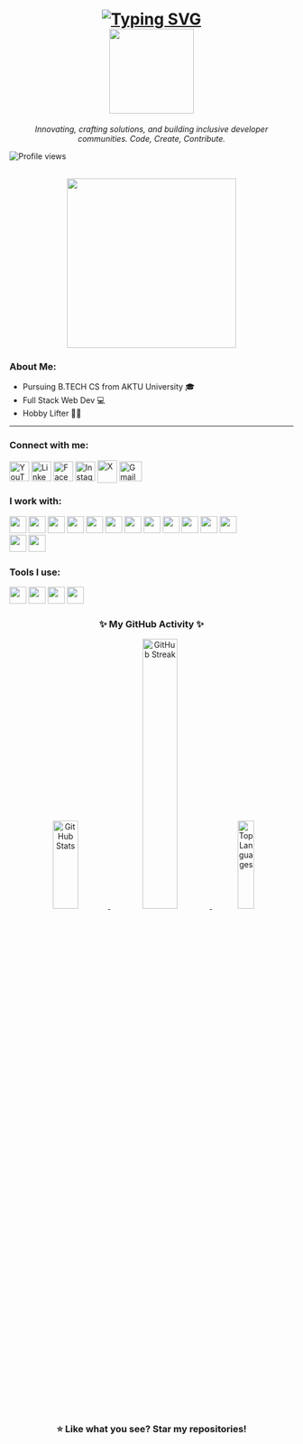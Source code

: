 <h1 align="center">
  <a href="https://github.com/thesiddemigod">
    <img src="https://readme-typing-svg.demolab.com?font=Roboto&pause=2000&color=4169E1&width=450&lines=Hello+there+.+I'm+Siddharth+!+👋🏻" alt="Typing SVG">
  </a>
  <br>
  <img src="https://c.tenor.com/3tFQxhiDqmgAAAAC/geto-hey.gif" width="150" />
</h1>

<p align="center"><i>Innovating, crafting solutions, and building inclusive developer communities. Code, Create, Contribute.</i></p>
<p align="left"><img src="https://komarev.com/ghpvc/?username=thesiddemigod&label=Profile%20views&color=0e75b6&style=flat" alt="Profile views"/></p>
<br>

<div align="center">
    <img src="https://c.tenor.com/Rft05nnPfpgAAAAM/sewa-rumah-nak-baya-bile.gif" width="300" style="max-width:100%;"/>
</div>

<h3>About Me:</h3>
<ul>
    <li>Pursuing B.TECH CS from AKTU University 🎓</li>
    <li>Full Stack Web Dev 💻</li>
    <li>Hobby Lifter 💪🏻</li>
</ul>
<hr>

<h3>Connect with me:</h3>
<p>
    <a href="https://youtube.com/@thesiddemigod" target="_blank"><img align="center" src="https://www.vectorlogo.zone/logos/youtube/youtube-icon.svg" alt="YouTube" height="35" width="35" /></a>
    <a href="https://linkedin.com/in/thesiddemigod" target="_blank"><img align="center" src="https://www.vectorlogo.zone/logos/linkedin/linkedin-icon.svg" alt="LinkedIn" height="35" width="35" /></a>
    <a href="https://www.facebook.com/thesiddemigod" target="_blank"><img align="center" src="https://www.vectorlogo.zone/logos/facebook/facebook-icon.svg" alt="Facebook" height="35" width="35" /></a>
    <a href="https://instagram.com/thesiddemigod" target="_blank"><img align="center" src="https://www.vectorlogo.zone/logos/instagram/instagram-icon.svg" alt="Instagram" height="35" width="35" /></a>
    <a href="https://x.com/Thesiddemigod" target="_blank"><img align="center" src="https://cdn.worldvectorlogo.com/logos/x-2.svg" alt="X" height="40" width="35" /></a>
    <a href="mailto:mr.siddharthchauhan23@gmail.com" target="_blank"><img align="center" src="https://cdn.worldvectorlogo.com/logos/official-gmail-icon-2020-.svg" alt="Gmail" height="35" width="40" /></a>
</p>

<h3>I work with:</h3>
<p>
    <img src="https://img.shields.io/badge/HTML5-E34F26?style=for-the-badge&logo=html5&logoColor=white" height="30px"/> 
    <img src="https://img.shields.io/badge/CSS3-1572B6?style=for-the-badge&logo=css3&logoColor=white" height="30px"/>
    <img src="https://img.shields.io/badge/JavaScript-F7DF1E?style=for-the-badge&logo=javascript&logoColor=black" height="30px"/>
    <img src="https://img.shields.io/badge/Tailwind_CSS-38B2AC?style=for-the-badge&logo=tailwind-css&logoColor=white" height="30px"/>
    <img src="https://img.shields.io/badge/Bootstrap-563D7C?style=for-the-badge&logo=bootstrap&logoColor=white" height="30px"/>
    <img src="https://img.shields.io/badge/React-20232A?style=for-the-badge&logo=react&logoColor=61DAFB" height="30px"/>
    <img src="https://img.shields.io/badge/Next.js-000000?style=for-the-badge&logo=nextdotjs&logoColor=white" height="30px"/>
    <img src="https://img.shields.io/badge/Node.js-43853D?style=for-the-badge&logo=node.js&logoColor=white" height="30px"/>
    <img src="https://img.shields.io/badge/PHP-777BB4?style=for-the-badge&logo=php&logoColor=white" height="30px"/>
    <img src="https://img.shields.io/badge/C%2B%2B-00599C?style=for-the-badge&logo=c%2B%2B&logoColor=white" height="30px"/>
    <img src="https://img.shields.io/badge/Java-ED8B00?style=for-the-badge&logo=java&logoColor=white" height="30px"/>
    <img src="https://img.shields.io/badge/Python-3776AB?style=for-the-badge&logo=python&logoColor=white" height="30px"/>       
    <br>
    <img src="https://img.shields.io/badge/MySQL-00000F?style=for-the-badge&logo=mysql&logoColor=white" height="30px"/>
    <img src="https://img.shields.io/badge/MongoDB-4EA94B?style=for-the-badge&logo=mongodb&logoColor=white" height="30px" />
</p>

<h3>Tools I use:</h3>
<p>
    <img src="https://img.shields.io/badge/Git-F05032?style=for-the-badge&logo=git&logoColor=white" height="30px"/> 
    <img src="https://img.shields.io/badge/Canva-00C4CC?style=for-the-badge&logo=canva&logoColor=white" height="30px"/>
    <img src="https://img.shields.io/badge/VS%20Code-0078d7?style=for-the-badge&logo=visual%20studio%20code&logoColor=white" height="30px"/>
    <img src="https://img.shields.io/badge/WordPress-21759B?style=for-the-badge&logo=wordpress&logoColor=white" height="30px"/>
</p>

<h3 align="center">✨ My GitHub Activity ✨</h3>  
<p align="center">
    <a href="https://github.com/thesiddemigod">
        <img width="30%" height="20%" src="https://github-readme-stats.vercel.app/api?username=thesiddemigod&theme=dark&hide_border=true&show_icons=true&locale=en" alt="GitHub Stats" />
        <img width="35%" src="https://github-readme-streak-stats.herokuapp.com/?user=thesiddemigod&theme=dark&hide_border=true" alt="GitHub Streak" />
        <img width="24%" height="20%" src="https://github-readme-stats.vercel.app/api/top-langs?username=thesiddemigod&theme=dark&hide_border=true&show_icons=true&locale=en&layout=compact" alt="Top Languages" />
    </a>
</p>

<h3 align="center">⭐️ Like what you see? Star my repositories!</h3>
